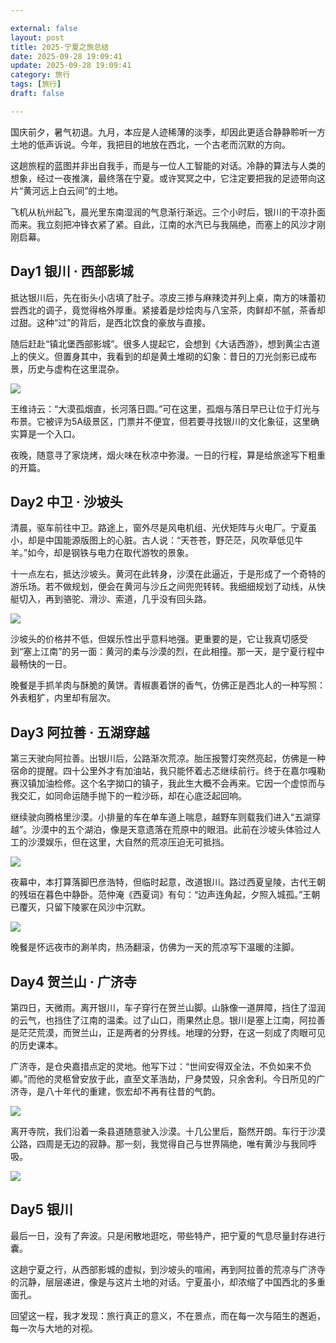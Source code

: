 ```yaml
---

external: false
layout: post
title: 2025-宁夏之旅总结
date: 2025-09-28 19:09:41
update: 2025-09-28 19:09:41
category: 旅行
tags: [旅行]
draft: false

---
```


国庆前夕，暑气初退。九月，本应是人迹稀薄的淡季，却因此更适合静静聆听一方土地的低声诉说。今年，我把目的地放在西北，一个古老而沉默的方向。

这趟旅程的蓝图并非出自我手，而是与一位人工智能的对话。冷静的算法与人类的想象，经过一夜推演，最终落在宁夏。或许冥冥之中，它注定要把我的足迹带向这片“黄河远上白云间”的土地。

飞机从杭州起飞，晨光里东南湿润的气息渐行渐远。三个小时后，银川的干凉扑面而来。我立刻把冲锋衣紧了紧。自此，江南的水汽已与我隔绝，而塞上的风沙才刚刚启幕。


## Day1 银川 · 西部影城

抵达银川后，先在街头小店填了肚子。凉皮三掺与麻辣烫并列上桌，南方的味蕾初尝西北的调子，竟觉得格外厚重。紧接着是炒烩肉与八宝茶，肉鲜却不腻，茶香却过甜。这种“过”的背后，是西北饮食的豪放与直接。

随后赶赴“镇北堡西部影城”。很多人提起它，会想到《大话西游》，想到黄尘古道上的侠义。但置身其中，我看到的却是黄土堆砌的幻象：昔日的刀光剑影已成布景，历史与虚构在这里混杂。

![](https://raw.githubusercontent.com/luckyscript/image/master/微信图片_20250929174214_15_7.jpg)

王维诗云：“大漠孤烟直，长河落日圆。”可在这里，孤烟与落日早已让位于灯光与布景。它被评为5A级景区，门票并不便宜，但若要寻找银川的文化象征，这里确实算是一个入口。

夜晚，随意寻了家烧烤，烟火味在秋凉中弥漫。一日的行程，算是给旅途写下粗重的开篇。


## Day2 中卫 · 沙坡头

清晨，驱车前往中卫。路途上，窗外尽是风电机组、光伏矩阵与火电厂。宁夏虽小，却是中国能源版图上的心脏。古人说：“天苍苍，野茫茫，风吹草低见牛羊。”如今，却是钢铁与电力在取代游牧的景象。

十一点左右，抵达沙坡头。黄河在此转身，沙漠在此逼近，于是形成了一个奇特的游乐场。若不做规划，便会在黄河与沙丘之间兜兜转转。我细细规划了动线，从快艇切入，再到骆驼、滑沙、索道，几乎没有回头路。

![](https://raw.githubusercontent.com/luckyscript/image/master/微信图片_20250929174215_16_7.jpg)

沙坡头的价格并不低，但娱乐性出乎意料地强。更重要的是，它让我真切感受到“塞上江南”的另一面：黄河的柔与沙漠的烈，在此相撞。那一天，是宁夏行程中最畅快的一日。

晚餐是手抓羊肉与酥脆的黄饼。青椒裹着饼的香气，仿佛正是西北人的一种写照：外表粗犷，内里却有层次。


## Day3 阿拉善 · 五湖穿越

第三天驶向阿拉善。出银川后，公路渐次荒凉。胎压报警灯突然亮起，仿佛是一种宿命的提醒。四十公里外才有加油站，我只能怀着忐忑继续前行。终于在嘉尔嘎勒赛汉镇加油检修。这个名字拗口的镇子，我此生大概不会再来。它因一个虚惊而与我交汇，如同命运随手抛下的一粒沙砾，却在心底泛起回响。

继续驶向腾格里沙漠。小排量的车在单车道上喘息，越野车则载我们进入“五湖穿越”。沙漠中的五个湖泊，像是天意遗落在荒原中的眼泪。此前在沙坡头体验过人工的沙漠娱乐，但在这里，大自然的荒凉压迫无可抵挡。

![](https://raw.githubusercontent.com/luckyscript/image/master/微信图片_20250929174216_17_7.jpg)

夜幕中，本打算落脚巴彦浩特，但临时起意，改道银川。路过西夏皇陵，古代王朝的残垣在暮色中静卧。范仲淹《西夏词》有句：“边声连角起，夕照入城孤。”王朝已覆灭，只留下陵冢在风沙中沉默。

![](https://raw.githubusercontent.com/luckyscript/image/master/微信图片_20250929174217_18_7.jpg)

晚餐是怀远夜市的涮羊肉，热汤翻滚，仿佛为一天的荒凉写下温暖的注脚。


## Day4 贺兰山 · 广济寺

第四日，天微雨。离开银川，车子穿行在贺兰山脚。山脉像一道屏障，挡住了湿润的云气，也挡住了江南的温柔。过了山口，雨果然止息。银川是塞上江南，阿拉善是茫茫荒漠，而贺兰山，正是两者的分界线。地理的分野，在这一刻成了肉眼可见的历史课本。

广济寺，是仓央嘉措点定的灵地。他写下过：“世间安得双全法，不负如来不负卿。”而他的灵柩曾安放于此，直至文革浩劫，尸身焚毁，只余舍利。今日所见的广济寺，是八十年代的重建，恢宏却不再有往昔的气韵。

![](https://raw.githubusercontent.com/luckyscript/image/master/微信图片_20250929174217_19_7.jpg)

离开寺院，我们沿着一条县道随意驶入沙漠。十几公里后，豁然开朗。车行于沙漠公路，四周是无边的寂静。那一刻，我觉得自己与世界隔绝，唯有黄沙与我同呼吸。

![](https://raw.githubusercontent.com/luckyscript/image/master/微信图片_20250929174218_20_7.jpg)


## Day5 银川

最后一日，没有了奔波。只是闲散地逛吃，带些特产，把宁夏的气息尽量封存进行囊。


这趟宁夏之行，从西部影城的虚拟，到沙坡头的喧闹，再到阿拉善的荒凉与广济寺的沉静，层层递进，像是与这片土地的对话。宁夏虽小，却浓缩了中国西北的多重面孔。

回望这一程，我才发现：旅行真正的意义，不在景点，而在每一次与陌生的邂逅，每一次与大地的对视。

